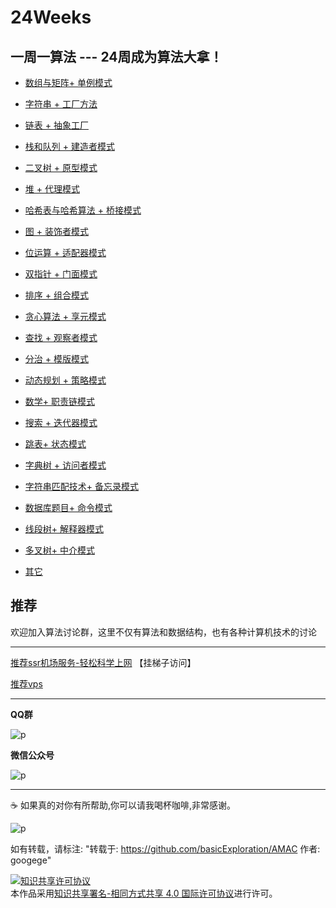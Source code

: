 # 24Weeks
**一周一算法 --- 24周成为算法大拿！**
---

- [数组与矩阵+ 单例模式](./1)

- [字符串 + 工厂方法](./2)

- [链表 + 抽象工厂](./3)

- [栈和队列 + 建造者模式](./4)

- [二叉树 + 原型模式](./5)

- [堆 + 代理模式](./6)

- [哈希表与哈希算法 + 桥接模式](./7)

- [图 + 装饰者模式](./8)

- [位运算 + 适配器模式](./9)

- [双指针 + 门面模式](./10)

- [排序 + 组合模式](./11)

- [贪心算法 + 享元模式](./12)

- [查找 + 观察者模式](./13)

- [分治 + 模版模式](./14)

- [动态规划 + 策略模式](./15)

- [数学+ 职责链模式](./16)

- [搜索 + 迭代器模式](./17)

- [跳表+ 状态模式](./18)

- [字典树 + 访问者模式](./19)

- [字符串匹配技术+ 备忘录模式](./20)

- [数据库题目+ 命令模式](./21)

- [线段树+ 解释器模式](./22)

- [多叉树+ 中介模式](./23)

- [其它](./24)


## 推荐

欢迎加入算法讨论群，这里不仅有算法和数据结构，也有各种计算机技术的讨论
***
[推荐ssr机场服务-轻松科学上网](https://justmysocks.net/members/aff.php?aff=7983) 【挂梯子访问】

[推荐vps](https://app.cloudcone.com/?ref=2525)
***

**QQ群**

![p](https://raw.githubusercontent.com/basicExploration/AMAC/master/joinUs.png)

**微信公众号**

![p](https://raw.githubusercontent.com/basicExploration/AMAC/master/joinUsW.jpg)
***
☕️ 如果真的对你有所帮助,你可以请我喝杯咖啡,非常感谢。

![p](https://raw.githubusercontent.com/basicExploration/Demos/master/donate.png)


如有转载，请标注: "转载于: https://github.com/basicExploration/AMAC  作者: googege"

<a rel="license" href="http://creativecommons.org/licenses/by-sa/4.0/"><img alt="知识共享许可协议" style="border-width:0" src="https://i.creativecommons.org/l/by-sa/4.0/88x31.png" /></a><br />本作品采用<a rel="license" href="http://creativecommons.org/licenses/by-sa/4.0/">知识共享署名-相同方式共享 4.0 国际许可协议</a>进行许可。
